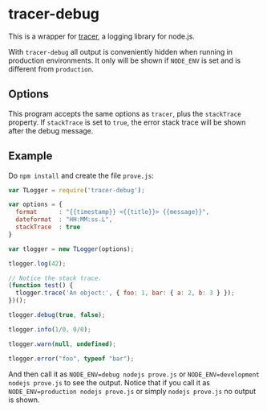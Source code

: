 # tracer-debug

This is a wrapper for [tracer](https://www.npmjs.com/package/tracer), a logging library for node.js.

With `tracer-debug` all output is conveniently hidden when running in production environments.
It only will be shown if `NODE_ENV` is set and is different from `production`.

## Options

This program accepts the same options as `tracer`, plus the `stackTrace` property.
If `stackTrace` is set to `true`, the error stack trace will be shown after the debug message.

## Example

Do `npm install` and create the file `prove.js`:

```js
var TLogger = require('tracer-debug');

var options = {
  format      : "{{timestamp}} <{{title}}> {{message}}",
  dateformat  : "HH:MM:ss.L",
  stackTrace  : true
}

var tlogger = new TLogger(options);

tlogger.log(42);

// Notice the stack trace.
(function test() {
  tlogger.trace('An object:', { foo: 1, bar: { a: 2, b: 3 } });
})();

tlogger.debug(true, false);

tlogger.info(1/0, 0/0);

tlogger.warn(null, undefined);

tlogger.error("foo", typeof "bar");
```

And then call it as `NODE_ENV=debug nodejs prove.js` or `NODE_ENV=development nodejs prove.js` to see the output.
Notice that if you call it as `NODE_ENV=production nodejs prove.js` or simply `nodejs prove.js` no output is shown.
